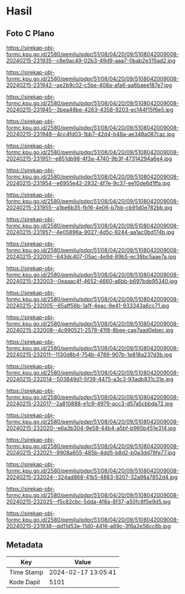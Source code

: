 # Hasil

## Foto C Plano

https://sirekap-obj-formc.kpu.go.id/2580/pemilu/pdpr/51/08/04/20/09/5108042009008-20240215-231935--c8e9ac49-02b3-49d9-aaa7-0bab2e315ad2.jpg

https://sirekap-obj-formc.kpu.go.id/2580/pemilu/pdpr/51/08/04/20/09/5108042009008-20240215-231942--ae2b9c02-c5be-408a-afa6-aa6baee187e7.jpg

https://sirekap-obj-formc.kpu.go.id/2580/pemilu/pdpr/51/08/04/20/09/5108042009008-20240215-231945--3bea48be-4263-4358-9203-ec144f15f6e5.jpg

https://sirekap-obj-formc.kpu.go.id/2580/pemilu/pdpr/51/08/04/20/09/5108042009008-20240215-231948--4cc4fd03-1bb7-42d4-b48a-ae348a087cac.jpg

https://sirekap-obj-formc.kpu.go.id/2580/pemilu/pdpr/51/08/04/20/09/5108042009008-20240215-231951--e851db98-4f3a-4740-9b3f-47314294a6e4.jpg

https://sirekap-obj-formc.kpu.go.id/2580/pemilu/pdpr/51/08/04/20/09/5108042009008-20240215-231954--e6955e42-2832-4f7e-9c37-ee10de6d1ffa.jpg

https://sirekap-obj-formc.kpu.go.id/2580/pemilu/pdpr/51/08/04/20/09/5108042009008-20240215-231955--a1be6b35-fb16-4e06-b7bb-cb91d0e782bb.jpg

https://sirekap-obj-formc.kpu.go.id/2580/pemilu/pdpr/51/08/04/20/09/5108042009008-20240215-231957--4e05896a-9027-4d5c-9244-aa1ac0bd174b.jpg

https://sirekap-obj-formc.kpu.go.id/2580/pemilu/pdpr/51/08/04/20/09/5108042009008-20240215-232001--643dc407-05ac-4e9d-89b5-ec38bc5aae7a.jpg

https://sirekap-obj-formc.kpu.go.id/2580/pemilu/pdpr/51/08/04/20/09/5108042009008-20240215-232003--0eaaac4f-4652-4660-a6bb-b697bde95340.jpg

https://sirekap-obj-formc.kpu.go.id/2580/pemilu/pdpr/51/08/04/20/09/5108042009008-20240215-232005--65aff56b-1a1f-4eac-9e41-933343a6cc71.jpg

https://sirekap-obj-formc.kpu.go.id/2580/pemilu/pdpr/51/08/04/20/09/5108042009008-20240215-232008--4c990521-2578-41f8-8bee-cae7aad0ebec.jpg

https://sirekap-obj-formc.kpu.go.id/2580/pemilu/pdpr/51/08/04/20/09/5108042009008-20240215-232011--1130d8b4-754b-4789-907b-1e818a237d3b.jpg

https://sirekap-obj-formc.kpu.go.id/2580/pemilu/pdpr/51/08/04/20/09/5108042009008-20240215-232014--503849d1-5f39-4475-a3c3-93adb831c31e.jpg

https://sirekap-obj-formc.kpu.go.id/2580/pemilu/pdpr/51/08/04/20/09/5108042009008-20240215-232017--2a810888-e1c9-4979-acc3-d57a5cbbda72.jpg

https://sirekap-obj-formc.kpu.go.id/2580/pemilu/pdpr/51/08/04/20/09/5108042009008-20240215-232020--e6a3b304-9e58-44b4-a5bf-b965b451e314.jpg

https://sirekap-obj-formc.kpu.go.id/2580/pemilu/pdpr/51/08/04/20/09/5108042009008-20240215-232021--9908a655-485b-4dd5-b8d2-b0a3dd78fe77.jpg

https://sirekap-obj-formc.kpu.go.id/2580/pemilu/pdpr/51/08/04/20/09/5108042009008-20240215-232024--324ad868-41b5-4883-9207-32a98a7852d4.jpg

https://sirekap-obj-formc.kpu.go.id/2580/pemilu/pdpr/51/08/04/20/09/5108042009008-20240215-232025--f5c82cbc-5dda-4f8a-8f37-a50fc8f5e9d5.jpg

https://sirekap-obj-formc.kpu.go.id/2580/pemilu/pdpr/51/08/04/20/09/5108042009008-20240215-231938--dd11d53e-11d0-4416-a69c-3f6a2e56cc6b.jpg


## Metadata

| Key        | Value               |
| ---------- | ------------------- |
| Time Stamp | 2024-02-17 13:05:41 |
| Kode Dapil | 5101                |



